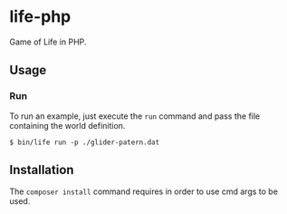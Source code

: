 # life-php

Game of Life in PHP.

## Usage

### Run

To run an example, just execute the `run` command and pass the file containing
the world definition.

    $ bin/life run -p ./glider-patern.dat

## Installation

The `composer install` command requires in order to use cmd args to be
used.
